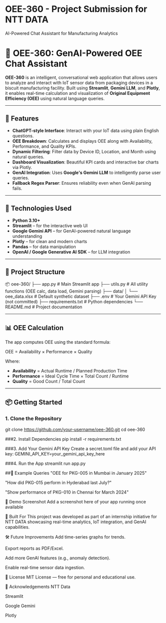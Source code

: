 # OEE-360 - Project Submission for NTT DATA
AI-Powered Chat Assistant for Manufacturing Analytics


# 💬 OEE-360: GenAI-Powered OEE Chat Assistant

**OEE-360** is an intelligent, conversational web application that allows users to analyze and interact with IoT sensor data from packaging devices in a biscuit manufacturing facility. Built using **Streamlit**, **Gemini LLM**, and **Plotly**, it enables real-time calculation and visualization of **Original Equipment Efficiency (OEE)** using natural language queries.

---

## 🚀 Features

- **ChatGPT-style Interface**: Interact with your IoT data using plain English questions.
- **OEE Breakdown**: Calculates and displays OEE along with Availability, Performance, and Quality KPIs.
- **Dynamic Filtering**: Filter data by Device ID, Location, and Month using natural queries.
- **Dashboard Visualization**: Beautiful KPI cards and interactive bar charts via Plotly.
- **GenAI Integration**: Uses **Google's Gemini LLM** to intelligently parse user queries.
- **Fallback Regex Parser**: Ensures reliability even when GenAI parsing fails.

---

## 🧠 Technologies Used

- **Python 3.10+**
- **Streamlit** – for the interactive web UI
- **Google Gemini API** – for GenAI-powered natural language understanding
- **Plotly** – for clean and modern charts
- **Pandas** – for data manipulation
- **OpenAI / Google Generative AI SDK** – for LLM integration

---

## 📁 Project Structure

📦 oee-360/ ├── app.py # Main Streamlit app ├── utils.py # All utility functions (OEE calc, data load, Gemini parsing) ├── data/ │ └── oee_data.xlsx # Default synthetic dataset ├── .env # Your Gemini API Key (not committed) ├── requirements.txt # Python dependencies └── README.md # Project documentation


---

## 📊 OEE Calculation

The app computes OEE using the standard formula:

OEE = Availability × Performance × Quality


Where:

- **Availability** = Actual Runtime / Planned Production Time
- **Performance** = Ideal Cycle Time × Total Count / Runtime
- **Quality** = Good Count / Total Count

---

## 📦 Getting Started

### 1. Clone the Repository

git clone https://github.com/your-username/oee-360.git
cd oee-360

###2. Install Dependencies
pip install -r requirements.txt

###3. Add Your Gemini API Key
Create a secret.toml file and add your API key:
GEMINI_API_KEY=your_gemini_api_key_here

###4. Run the App
streamlit run app.py


##📝 Example Queries
"OEE for PKG-005 in Mumbai in January 2025"

"How did PKG-015 perform in Hyderabad last July?"

"Show performance of PKG-010 in Chennai for March 2024"

🧪 Demo Screenshot
Add a screenshot here of your app running once available

🤝 Built For
This project was developed as part of an internship initiative for NTT DATA showcasing real-time analytics, IoT integration, and GenAI capabilities.

🛠️ Future Improvements
Add time-series graphs for trends.

Export reports as PDF/Excel.

Add more GenAI features (e.g., anomaly detection).

Enable real-time sensor data ingestion.

📄 License
MIT License — free for personal and educational use.

🙌 Acknowledgements
NTT Data

Streamlit

Google Gemini

Plotly
